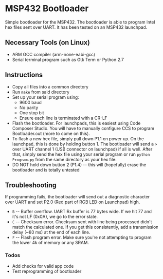# MSP432 Bootloader
Simple bootloader for the MSP432. The bootloader is able to program Intel hex files sent over UART. It has been tested on an MSP432 launchpad.
## Necessary Tools (on Linux)
* ARM GCC compiler (arm-none-eabi-gcc)
* Serial terminal program such as Gtk Term or Python 2.7

## Instructions
* Copy all files into a common directory
* Run `make` from said directory
* Set up your serial program using:
  * 9600 baud
  * No parity
  * One stop bit
  * Ensure each line is terminated with a CR-LF
* Flash the bootloader. For launchpads, this is easiest using Code Composer Studio. You will have to manually configure CCS to program Bootloader.out (more to come on this).
* To flash a new hex file, simply pull down P1.1 on power up. On the launchpad, this is done by holding button 1. The bootloader will send a `>` over UART channel 1 (USB connector on launchpad) if all is well. After that, simply send the hex file using your serial program or run `python Program.py` from the same directory as your hex file.
* DO NOT hold down button 2 (P1.4) -- this will (hopefully) erase the bootloader and is totally untested

## Troubleshooting
If programming fails, the bootloader will send out a diagnostic character over UART and set P2.0 (Red part of RGB LED on Launchpad) high.
* `B` -- Buffer overflow. UART Rx buffer is 77 bytes wide. If we hit 77 and it's not LF (0x0A), we go to the error state.
* `C` -- Checksum error. Checksum sent with line being processed didn't match the calculated one. If you get this consistently, add a transmission delay (~80 ms) at the end of each line.
* `F` -- Flash program error. Make sure you're not attempting to program the lower 4k of memory or any SRAM.

### Todos
* Add checks for valid app code
* Test reprogramming of bootloader
